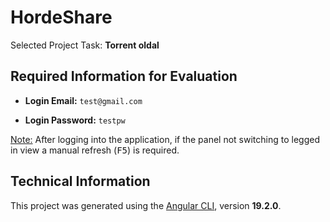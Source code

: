 # **HordeShare**

Selected Project Task: **Torrent oldal**

## Required Information for Evaluation

-   **Login Email:**  `test@gmail.com`
    
-   **Login Password:**  `testpw`
    

<u>Note:</u>  After logging into the application, if the panel not switching to legged in view a manual refresh (<kbd>F5</kbd>) is required.

## **Technical Information**

This project was generated using the  [Angular CLI](https://github.com/angular/angular-cli), version  **19.2.0**.